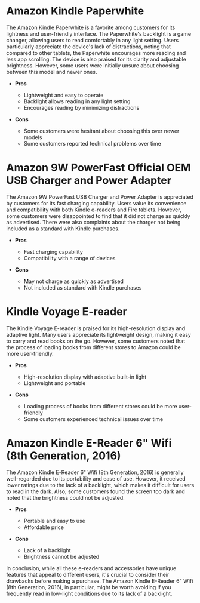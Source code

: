 # Amazon Kindle Paperwhite

The Amazon Kindle Paperwhite is a favorite among customers for its lightness and user-friendly interface. The Paperwhite's backlight is a game changer, allowing users to read comfortably in any light setting. Users particularly appreciate the device's lack of distractions, noting that compared to other tablets, the Paperwhite encourages more reading and less app scrolling. The device is also praised for its clarity and adjustable brightness. However, some users were initially unsure about choosing between this model and newer ones.

- **Pros**
   - Lightweight and easy to operate
   - Backlight allows reading in any light setting
   - Encourages reading by minimizing distractions

- **Cons**
   - Some customers were hesitant about choosing this over newer models
   - Some customers reported technical problems over time

# Amazon 9W PowerFast Official OEM USB Charger and Power Adapter

The Amazon 9W PowerFast USB Charger and Power Adapter is appreciated by customers for its fast charging capability. Users value its convenience and compatibility with both Kindle e-readers and Fire tablets. However, some customers were disappointed to find that it did not charge as quickly as advertised. There were also complaints about the charger not being included as a standard with Kindle purchases.

- **Pros**
   - Fast charging capability
   - Compatibility with a range of devices

- **Cons**
   - May not charge as quickly as advertised
   - Not included as standard with Kindle purchases

# Kindle Voyage E-reader

The Kindle Voyage E-reader is praised for its high-resolution display and adaptive light. Many users appreciate its lightweight design, making it easy to carry and read books on the go. However, some customers noted that the process of loading books from different stores to Amazon could be more user-friendly.

- **Pros**
   - High-resolution display with adaptive built-in light
   - Lightweight and portable

- **Cons**
   - Loading process of books from different stores could be more user-friendly
   - Some customers experienced technical issues over time

# Amazon Kindle E-Reader 6" Wifi (8th Generation, 2016)

The Amazon Kindle E-Reader 6" Wifi (8th Generation, 2016) is generally well-regarded due to its portability and ease of use. However, it received lower ratings due to the lack of a backlight, which makes it difficult for users to read in the dark. Also, some customers found the screen too dark and noted that the brightness could not be adjusted.

- **Pros**
   - Portable and easy to use
   - Affordable price

- **Cons**
   - Lack of a backlight
   - Brightness cannot be adjusted

In conclusion, while all these e-readers and accessories have unique features that appeal to different users, it's crucial to consider their drawbacks before making a purchase. The Amazon Kindle E-Reader 6" Wifi (8th Generation, 2016), in particular, might be worth avoiding if you frequently read in low-light conditions due to its lack of a backlight.